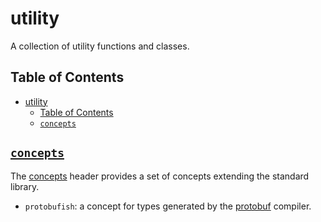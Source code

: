 # utility

A collection of utility functions and classes.

## Table of Contents

- [utility](#utility)
  - [Table of Contents](#table-of-contents)
  - [`concepts`](#concepts)

## [`concepts`](concepts.h)

The [concepts](concepts.h) header provides a set of concepts extending the standard library.

- `protobufish`: a concept for types generated by the [protobuf](https://protobuf.dev) compiler.
